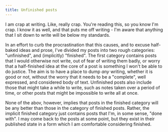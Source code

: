 ```yaml
---
title: Unfinished posts
---
```


I am crap at writing. Like, really crap. You're reading this, so you know I'm crap. I know it as well, and that puts me off writing - I'm aware that anything that I sit down to write will be below my standards.

In an effort to curb the procrastination that this causes, and to excuse half-baked ideas and prose, I've divided my posts into two rough categories: "unfinished", and (implicitly) "finished". The first category contains posts that I would otherwise not write, out of fear of writing them badly, or worry that a half-finished idea at the core of a post is something I won't be able to do justice. The aim is to have a place to dump *any* writing, whether it is good or not, without the worry that it needs to be a "complete", well expressed, and considered body of text. Unfinished posts also include those that might take a while to write, such as notes taken over a period of time, or other posts that might be impossible to write all at once. 

None of the abov, however, implies that posts in the finished category will be any better than those in the category of finished posts. Rather, the implicit finished category just contains posts that I'm, in some sense, "done with". I may come back to the posts at some point, but they exist in their published state in a form which I am comfortable considering finished. 